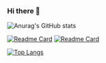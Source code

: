 ### Hi there 👋

![Anurag's GitHub stats](https://github-readme-stats.vercel.app/api?username=pgu&show_icons=true&count_private=true&theme=github_dark)


[![Readme Card](https://github-readme-stats.vercel.app/api/pin/?username=pgu&repo=pgu.github.io)](https://github.com/pgu/pgu.github.io)
[![Readme Card](https://github-readme-stats.vercel.app/api/pin/?username=pgu&repo=format-and-print-page)](https://github.com/pgu/format-and-print-page)


[![Top Langs](https://github-readme-stats.vercel.app/api/top-langs/?username=anuraghazra)](https://github.com/anuraghazra/github-readme-stats)


<!--
**pgu/pgu** is a ✨ _special_ ✨ repository because its `README.md` (this file) appears on your GitHub profile.

Here are some ideas to get you started:

- 🔭 I’m currently working on ...
- 🌱 I’m currently learning ...
- 👯 I’m looking to collaborate on ...
- 🤔 I’m looking for help with ...
- 💬 Ask me about ...
- 📫 How to reach me: ...
- 😄 Pronouns: ...
- ⚡ Fun fact: ...
-->
